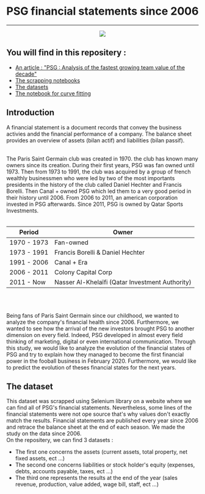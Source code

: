# PSG financial statements since 2006


___

<p align="center">
  <img src="https://www.plspronos.fr/wp-content/uploads/2020/08/logo-psg.png" />
</p>

## You will find in this repositery : 
* [An article : "PSG : Analysis of the fastest growing team value of the decade"](https://github.com/thomastrg/PSG_financial_statements/blob/main/PSG_financial_statements.pdf)
* [The scrapping notebooks](https://github.com/thomastrg/PSG_financial_statements/tree/main/scrapping)
* [The datasets](https://github.com/thomastrg/PSG_financial_statements/tree/main/scrapping/datasets)
* [The notebook for curve fitting](https://github.com/thomastrg/PSG_financial_statements/blob/main/script/bilan_compte_resultat_psg.csv)

## Introduction 

A financial statement is a document records that convey the business activies andd the financial performance of a company. The balance sheet provides an overview of assets (bilan actif) and liabilities (bilan passif). 

<br> 
The Paris Saint Germain club was created in 1970. the club has known many owners since its creation. During their first years, PSG was fan owned until 1973. Then from 1973 to 1991, the club was acquired by a group of french wealthly businessmen who were led by two of the most importants presidents in the history of the club called Daniel Hechter and Francis Borelli. Then Canal + owned PSG which led them to a very good period in their history until 2006. From 2006 to 2011, an american corporation invested in PSG afterwards. Since 2011, PSG is owned by Qatar Sports Investments.
<br> <br>

| Period  | Owner |
| ------------- | ------------- |
| 1970 - 1973 | Fan-owned  |
| 1973 - 1991  | Francis Borelli & Daniel Hechter  |
| 1991 - 2006 | Canal + Era |
| 2006 - 2011 | Colony Capital Corp  |
| 2011 - Now | Nasser Al-Khelaïfi (Qatar Investment Authority)   |

<br><br>

Being fans of Paris Saint Germain since our childhood, we wanted to analyze the company's financial health since 2006. Furthermore, we wanted to see how the arrival of the new investors brought PSG to another dimension on every field. Indeed, PSG developed in almost every field thinking of marketing, digital or even international communication. Through this study, we would like to analyze the evolution of the financial states of PSG and try to explain how they managed to become the first financial power in the fooball business in February 2020. Furthermore, we would like to predict the evolution of theses financial states for the next years.


## The dataset 
This dataset was scrapped using Selenium library on a website where we can find all of PSG's financial statements. Nevertheless, some lines of the financial statements were not ope source that's why values don't exactly match the results. Financial statements are published every year since 2006 and retrace the balance sheet at the end of each season. We made the study on the data since 2006.  
On the repositery, we can find  3 datasets : 
* The first one concerns the assets (current assets, total property, net fixed assets, ect ...)
* The second one concerns liabilities or stock holder's equity (expenses, debts, accounts payable, taxes, ect ...)
* The third one represents the results at the end of the year (sales revenue, production, value added, wage bill, staff, ect ...)
 <br><br>
 

<br>
 

 

